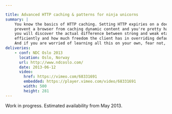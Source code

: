 ```yaml
---

title: Advanced HTTP caching & patterns for ninja unicorns
summary: |
    You know the basics of HTTP caching. Setting HTTP expiries on a document has no secret for you, you know how to
    prevent a browser from caching dynamic content and you're pretty happy with If-Modified-Since. In this session,
    you will discover the actual difference between strong and weak etags, how to invalidate URIs, use reverse-proxies
    efficiently and how much freedom the client has in overriding defaults and bossing proxies around.
    And if you are worried of learning all this on your own, fear not, an old friend will be there learning with us.
deliveries:
    - conf: NDC Oslo 2013
      location: Oslo, Norway
      url: http://www.ndcoslo.com/
      date: 2013-06-12
      video:
        href: https://vimeo.com/68331691        
        embedded: https://player.vimeo.com/video/68331691
        width: 500
        height: 281
---
```


Work in progress. Estimated availability from May 2013.
